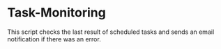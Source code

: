 # Task-Monitoring
This script checks the last result of scheduled tasks and sends an email notification if there was an error.
